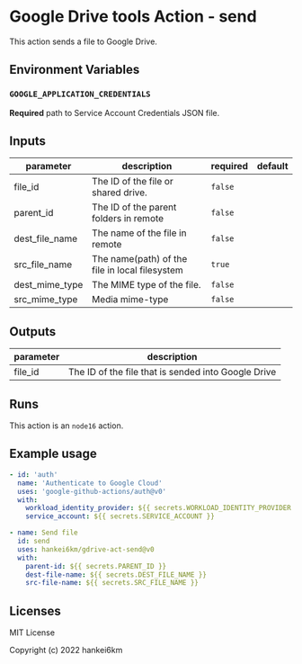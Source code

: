 # Google Drive tools Action - send

This action sends a file to Google Drive.

## Environment Variables

### `GOOGLE_APPLICATION_CREDENTIALS`

**Required** path to Service Account Credentials JSON file.



## Inputs

| parameter | description | required | default |
| - | - | - | - |
| file_id | The ID of the file or shared drive. | `false` |  |
| parent_id | The ID of the parent folders in remote | `false` |  |
| dest_file_name | The name of the file in remote | `false` |  |
| src_file_name | The name(path) of the file in local filesystem | `true` |  |
| dest_mime_type | The MIME type of the file. | `false` |  |
| src_mime_type | Media mime-type | `false` |  |


## Outputs

| parameter | description |
| - | - |
| file_id | The ID of the file that is sended into Google Drive |


## Runs

This action is an `node16` action.



## Example usage

```yaml
- id: 'auth'
  name: 'Authenticate to Google Cloud'
  uses: 'google-github-actions/auth@v0'
  with:
    workload_identity_provider: ${{ secrets.WORKLOAD_IDENTITY_PROVIDER }}
    service_account: ${{ secrets.SERVICE_ACCOUNT }}

- name: Send file
  id: send
  uses: hankei6km/gdrive-act-send@v0
  with:
    parent-id: ${{ secrets.PARENT_ID }}
    dest-file-name: ${{ secrets.DEST_FILE_NAME }}
    src-file-name: ${{ secrets.SRC_FILE_NAME }}
```

## Licenses

MIT License

Copyright (c) 2022 hankei6km
